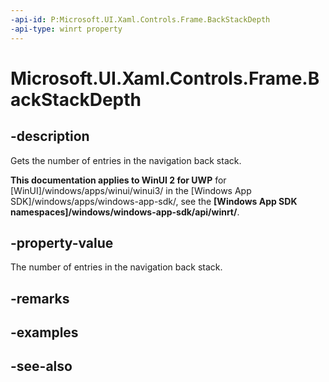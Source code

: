 ```yaml
---
-api-id: P:Microsoft.UI.Xaml.Controls.Frame.BackStackDepth
-api-type: winrt property
---
```


<!-- Property syntax
public int BackStackDepth { get; }
-->

# Microsoft.UI.Xaml.Controls.Frame.BackStackDepth

## -description
Gets the number of entries in the navigation back stack.

**This documentation applies to WinUI 2 for UWP** for [WinUI]/windows/apps/winui/winui3/ in the [Windows App SDK]/windows/apps/windows-app-sdk/, see the **[Windows App SDK namespaces]/windows/windows-app-sdk/api/winrt/**.

## -property-value
The number of entries in the navigation back stack.

## -remarks

## -examples

## -see-also
